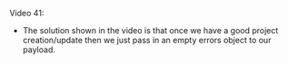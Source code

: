 Video 41:

- The solution shown in the video is that once we have a good project creation/update then we just pass in an empty errors object to our payload.
